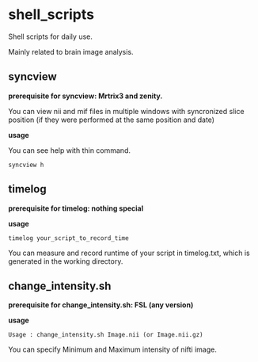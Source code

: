 # shell_scripts
Shell scripts for daily use.

Mainly related to brain image analysis.

## syncview

**prerequisite for syncview: Mrtrix3 and zenity.**

You can view nii and mif files in multiple windows with syncronized slice position (if they were performed at the same position and date)

**usage**

You can see help with thin command.

```syncview h```

## timelog

**prerequisite for timelog: nothing special**

**usage**

```timelog your_script_to_record_time```

You can measure and record runtime of your script in timelog.txt, which is generated in the working directory.

## change_intensity.sh

**prerequisite for change_intensity.sh: FSL (any version)**

**usage**

```Usage : change_intensity.sh Image.nii (or Image.nii.gz)```

You can specify Minimum and Maximum intensity of nifti image.



